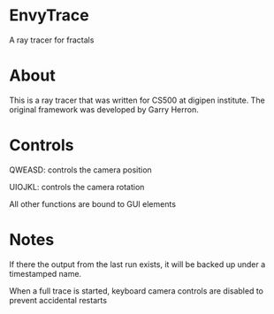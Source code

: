 # EnvyTrace
A ray tracer for fractals

# About
This is a ray tracer that was written for CS500 at digipen institute. The original framework was developed by Garry Herron.

# Controls
QWEASD: controls the camera position

UIOJKL: controls the camera rotation

All other functions are bound to GUI elements

# Notes
If there the output from the last run exists, it will be backed up under a timestamped name.

When a full trace is started, keyboard camera controls are disabled to prevent accidental restarts
